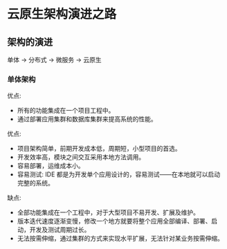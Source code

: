 # 云原生架构演进之路

## 架构的演进
单体 -> 分布式 -> 微服务 -> 云原生

### 单体架构
优点:
- 所有的功能集成在一个项目工程中。
- 通过部署应用集群和数据库集群来提高系统的性能。

优点:
- 项目架构简单，前期开发成本低，周期短，小型项目的首选。
- 开发效率高，模块之间交互采用本地方法调用。
- 容易部署，运维成本小。
- 容易测试: IDE 都是为开发单个应用设计的，容易测试——在本地就可以启动完整的系统。

缺点:
- 全部功能集成在一个工程中，对于大型项目不易开发、扩展及维护。
- 版本迭代速度逐渐变慢，修改一个地方就要将整个应用全部编译、部署、启动，开发及测试周期过长。
- 无法按需伸缩，通过集群的方式来实现水平扩展，无法针对某业务按需伸缩。

### 
